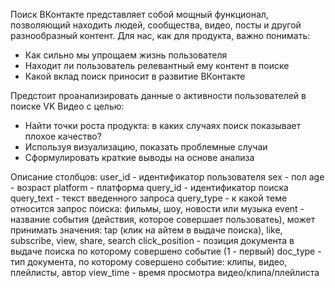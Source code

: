 Поиск ВКонтакте представляет собой мощный функционал, позволяющий находить людей, сообщества, видео, посты и другой разнообразный контент. Для нас, как для продукта, важно понимать:
- Как сильно мы упрощаем жизнь пользователя
- Находит ли пользователь релевантный ему контент в поиске
- Какой вклад поиск приносит в развитие ВКонтакте

Предстоит проанализировать данные о активности пользователей в поиске VK Видео с целью:
- Найти точки роста продукта: в каких случаях поиск показывает плохое качество?
- Используя визуализацию, показать проблемные случаи
- Сформулировать краткие выводы на основе анализа

Описание столбцов:
user_id - идентификатор пользователя
sex - пол
age - возраст
platform - платформа
query_id - идентификатор поиска
query_text - текст введенного запроса
query_type - к какой теме относится запрос поиска: фильмы, шоу, новости или музыка
event - название события (действия, которое совершает пользоватеь), может принимать значения: tap (клик на айтем в выдаче поиска), like, subscribe, view, share, search
click_position - позиция документа в выдаче поиска по которому совершено событие (1 - первый)
doc_type - тип документа, по которому совершено событие: клипы, видео, плейлисты, автор
view_time - время просмотра видео/клипа/плейлиста
